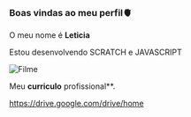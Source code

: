 ### Boas vindas ao meu perfil🫀

O meu nome é **Leticia**

Estou desenvolvendo SCRATCH e JAVASCRIPT 

![Filme](https://media.tenor.com/AsdZhVGlUwwAAAAi/idhamtenorgif-2001.gif)

Meu **curriculo** profissional**.

https://drive.google.com/drive/home
